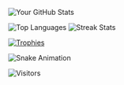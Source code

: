 
![Your GitHub Stats](https://github-readme-stats.vercel.app/api?username=innoxv&show_icons=true&theme=radical)

![Top Languages](https://github-readme-stats.vercel.app/api/top-langs/?username=innoxv&layout=compact&theme=radical) ![Streak Stats](https://github-readme-streak-stats.herokuapp.com/?user=innoxv&theme=dark)

[![Trophies](https://github-profile-trophy.vercel.app/?username=innoxv&theme=onedark)](https://github.com/ryo-ma/github-profile-trophy)



![Snake Animation](https://github.com/innoxv/innoxv/blob/output/github-contribution-grid-snake.svg)

![Visitors](https://img.shields.io/badge/Visitors-000000?style=flat&logo=GitHub)
